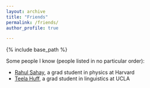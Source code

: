 ```yaml
---
layout: archive
title: "Friends"
permalink: /friends/
author_profile: true

---
```


{% include base_path %}

Some people I know (people listed in no particular order):
* [Rahul Sahay](https://www.ocf.berkeley.edu/~rsahay/), a grad student in physics at Harvard
* [Teela Huff](https://teelahuff.com/), a grad student in linguistics at UCLA
